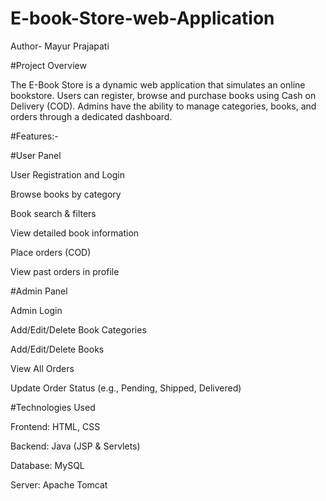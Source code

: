 # E-book-Store-web-Application
Author- Mayur Prajapati

#Project Overview

   The E-Book Store is a dynamic web application that simulates an online bookstore. Users can register, browse and purchase books using Cash on Delivery (COD). Admins have the ability to manage categories, books, and orders through a dedicated dashboard.

#Features:-

#User Panel

  User Registration and Login

  Browse books by category

  Book search & filters

  View detailed book information

  Place orders (COD)

  View past orders in profile


#Admin Panel

  Admin Login

  Add/Edit/Delete Book Categories
  
  Add/Edit/Delete Books
  
  View All Orders
  
  Update Order Status (e.g., Pending, Shipped, Delivered)


#Technologies Used

  Frontend: HTML, CSS
  
  Backend: Java (JSP & Servlets)
  
  Database: MySQL
  
  Server: Apache Tomcat
